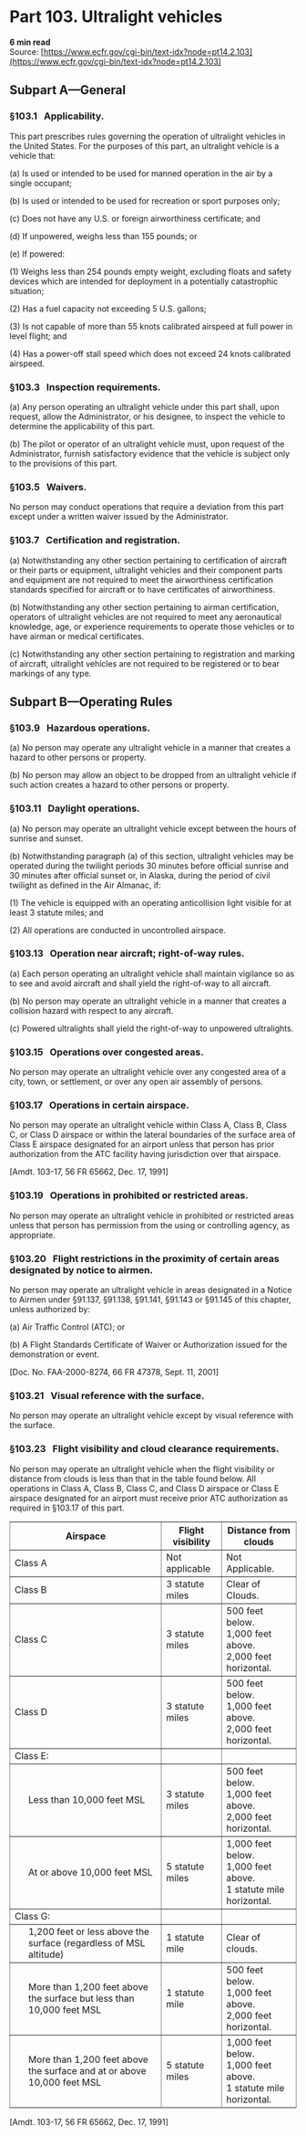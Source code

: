 # Part 103. Ultralight vehicles
**6 min read**  
Source: [https://www.ecfr.gov/cgi-bin/text-idx?node=pt14.2.103](https://www.ecfr.gov/cgi-bin/text-idx?node=pt14.2.103)

## Subpart A—General

### §103.1   Applicability.

This part prescribes rules governing the operation of ultralight vehicles in the United States. For the purposes of this part, an ultralight vehicle is a vehicle that:

(a) Is used or intended to be used for manned operation in the air by a single occupant;

(b) Is used or intended to be used for recreation or sport purposes only;

(c) Does not have any U.S. or foreign airworthiness certificate; and

(d) If unpowered, weighs less than 155 pounds; or

(e) If powered:

(1) Weighs less than 254 pounds empty weight, excluding floats and safety devices which are intended for deployment in a potentially catastrophic situation;

(2) Has a fuel capacity not exceeding 5 U.S. gallons;

(3) Is not capable of more than 55 knots calibrated airspeed at full power in level flight; and

(4) Has a power-off stall speed which does not exceed 24 knots calibrated airspeed.

### §103.3   Inspection requirements.

(a) Any person operating an ultralight vehicle under this part shall, upon request, allow the Administrator, or his designee, to inspect the vehicle to determine the applicability of this part.

(b) The pilot or operator of an ultralight vehicle must, upon request of the Administrator, furnish satisfactory evidence that the vehicle is subject only to the provisions of this part.

### §103.5   Waivers.

No person may conduct operations that require a deviation from this part except under a written waiver issued by the Administrator.

### §103.7   Certification and registration.

(a) Notwithstanding any other section pertaining to certification of aircraft or their parts or equipment, ultralight vehicles and their component parts and equipment are not required to meet the airworthiness certification standards specified for aircraft or to have certificates of airworthiness.

(b) Notwithstanding any other section pertaining to airman certification, operators of ultralight vehicles are not required to meet any aeronautical knowledge, age, or experience requirements to operate those vehicles or to have airman or medical certificates.

(c) Notwithstanding any other section pertaining to registration and marking of aircraft, ultralight vehicles are not required to be registered or to bear markings of any type.

## Subpart B—Operating Rules

### §103.9   Hazardous operations.

(a) No person may operate any ultralight vehicle in a manner that creates a hazard to other persons or property.

(b) No person may allow an object to be dropped from an ultralight vehicle if such action creates a hazard to other persons or property.

### §103.11   Daylight operations.

(a) No person may operate an ultralight vehicle except between the hours of sunrise and sunset.

(b) Notwithstanding paragraph (a) of this section, ultralight vehicles may be operated during the twilight periods 30 minutes before official sunrise and 30 minutes after official sunset or, in Alaska, during the period of civil twilight as defined in the Air Almanac, if:

(1) The vehicle is equipped with an operating anticollision light visible for at least 3 statute miles; and

(2) All operations are conducted in uncontrolled airspace.

### §103.13   Operation near aircraft; right-of-way rules.

(a) Each person operating an ultralight vehicle shall maintain vigilance so as to see and avoid aircraft and shall yield the right-of-way to all aircraft.

(b) No person may operate an ultralight vehicle in a manner that creates a collision hazard with respect to any aircraft.

(c) Powered ultralights shall yield the right-of-way to unpowered ultralights.

### §103.15   Operations over congested areas.

No person may operate an ultralight vehicle over any congested area of a city, town, or settlement, or over any open air assembly of persons.

### §103.17   Operations in certain airspace.

No person may operate an ultralight vehicle within Class A, Class B, Class C, or Class D airspace or within the lateral boundaries of the surface area of Class E airspace designated for an airport unless that person has prior authorization from the ATC facility having jurisdiction over that airspace.

\[Amdt. 103-17, 56 FR 65662, Dec. 17, 1991\]

### §103.19   Operations in prohibited or restricted areas.

No person may operate an ultralight vehicle in prohibited or restricted areas unless that person has permission from the using or controlling agency, as appropriate.

### §103.20   Flight restrictions in the proximity of certain areas designated by notice to airmen.

No person may operate an ultralight vehicle in areas designated in a Notice to Airmen under §91.137, §91.138, §91.141, §91.143 or §91.145 of this chapter, unless authorized by:

(a) Air Traffic Control (ATC); or

(b) A Flight Standards Certificate of Waiver or Authorization issued for the demonstration or event.

\[Doc. No. FAA-2000-8274, 66 FR 47378, Sept. 11, 2001\]

### §103.21   Visual reference with the surface.

No person may operate an ultralight vehicle except by visual reference with the surface.

### §103.23   Flight visibility and cloud clearance requirements.

No person may operate an ultralight vehicle when the flight visibility or distance from clouds is less than that in the table found below. All operations in Class A, Class B, Class C, and Class D airspace or Class E airspace designated for an airport must receive prior ATC authorization as required in §103.17 of this part.

<table border="1" cellpadding="1" cellspacing="1" class="gpotbl_table" frame="void" width="100%"><tbody><tr><th class="gpotbl_colhed" scope="col">Airspace</th><th class="gpotbl_colhed" scope="col">Flight visibility</th><th class="gpotbl_colhed" scope="col">Distance from clouds</th></tr><tr><td align="left" class="gpotbl_cell" scope="row">Class A</td><td align="left" class="gpotbl_cell">Not applicable</td><td align="left" class="gpotbl_cell">Not Applicable.</td></tr><tr><td align="left" class="gpotbl_cell" scope="row">Class B</td><td align="left" class="gpotbl_cell">3 statute miles</td><td align="left" class="gpotbl_cell">Clear of Clouds.</td></tr><tr><td align="left" class="gpotbl_cell" scope="row">Class C</td><td align="left" class="gpotbl_cell">3 statute miles</td><td align="left" class="gpotbl_cell">500 feet below.<br>1,000 feet above.<br>2,000 feet horizontal.</td></tr><tr><td align="left" class="gpotbl_cell" scope="row">Class D</td><td align="left" class="gpotbl_cell">3 statute miles</td><td align="left" class="gpotbl_cell">500 feet below.<br>1,000 feet above.<br>2,000 feet horizontal.</td></tr><tr><td align="left" class="gpotbl_cell" scope="row">Class E:</td><td align="left" class="gpotbl_cell"></td><td align="left" class="gpotbl_cell"></td></tr><tr><td align="left" class="gpotbl_cell" scope="row" style="padding-left: 2em">Less than 10,000 feet MSL</td><td align="left" class="gpotbl_cell">3 statute miles</td><td align="left" class="gpotbl_cell">500 feet below.<br>1,000 feet above.<br>2,000 feet horizontal.</td></tr><tr><td align="left" class="gpotbl_cell" scope="row" style="padding-left: 2em">At or above 10,000 feet MSL</td><td align="left" class="gpotbl_cell">5 statute miles</td><td align="left" class="gpotbl_cell">1,000 feet below.<br>1,000 feet above.<br>1 statute mile horizontal.</td></tr><tr><td align="left" class="gpotbl_cell" scope="row">Class G:</td><td align="left" class="gpotbl_cell"></td><td align="left" class="gpotbl_cell"></td></tr><tr><td align="left" class="gpotbl_cell" scope="row" style="padding-left: 2em">1,200 feet or less above the surface (regardless of MSL altitude)</td><td align="left" class="gpotbl_cell">1 statute mile</td><td align="left" class="gpotbl_cell">Clear of clouds.</td></tr><tr><td align="left" class="gpotbl_cell" scope="row" style="padding-left: 2em">More than 1,200 feet above the surface but less than 10,000 feet MSL</td><td align="left" class="gpotbl_cell">1 statute mile</td><td align="left" class="gpotbl_cell">500 feet below.<br>1,000 feet above.<br>2,000 feet horizontal.</td></tr><tr><td align="left" class="gpotbl_cell" scope="row" style="padding-left: 2em">More than 1,200 feet above the surface and at or above 10,000 feet MSL</td><td align="left" class="gpotbl_cell">5 statute miles</td><td align="left" class="gpotbl_cell">1,000 feet below.<br>1,000 feet above.<br>1 statute mile horizontal.</td></tr></tbody></table>

\[Amdt. 103-17, 56 FR 65662, Dec. 17, 1991\]